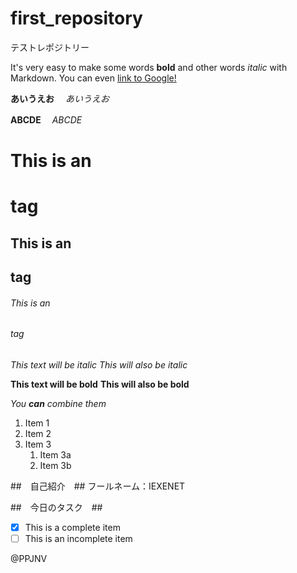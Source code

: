 # first_repository
テストレポジトリー

It's very easy to make some words **bold** and other words *italic* with Markdown. You can even [link to Google!](http://google.com)

**あいうえお**　
*あいうえお*


**ABCDE**　
*ABCDE*

# This is an <h1> tag
## This is an <h2> tag
###### This is an <h6> tag
  
  
*This text will be italic*
_This will also be italic_

**This text will be bold**
__This will also be bold__

_You **can** combine them_

1. Item 1
1. Item 2
1. Item 3
   1. Item 3a
   1. Item 3b

##　自己紹介　##
フールネーム：IEXENET

##　今日のタスク　##
- [x] This is a complete item
- [ ] This is an incomplete item

@PPJNV
